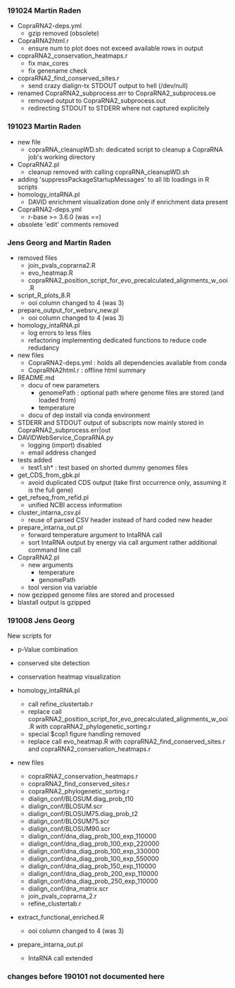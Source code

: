 
### 191024 Martin Raden

- CopraRNA2-deps.yml
  - gzip removed (obsolete)
- CopraRNA2html.r
  - ensure num to plot does not exceed available rows in output
- copraRNA2_conservation_heatmaps.r
  - fix max_cores 
  - fix genename check
- copraRNA2_find_conserved_sites.r
  - send crazy dialign-tx STDOUT output to hell (/dev/null)
- renamed CopraRNA2_subprocess.err to CopraRNA2_subprocess.oe
  - removed output to CopraRNA2_subprocess.out 
  - redirecting STDOUT to STDERR where not captured explicitely

### 191023 Martin Raden

- new file 
  - copraRNA_cleanupWD.sh: dedicated script to cleanup a CopraRNA job's working directory
- CopraRNA2.pl
  - cleanup removed with calling copraRNA_cleanupWD.sh
- adding 'suppressPackageStartupMessages' to all lib loadings in R scripts
- homology_intaRNA.pl
  - DAVID enrichment visualization done only if enrichment data present
- CopraRNA2-deps.yml
  - r-base >= 3.6.0 (was ==)
- obsolete 'edit' comments removed

### Jens Georg and Martin Raden

- removed files
  - join_pvals_coprarna2.R 
  - evo_heatmap.R 
  - copraRNA2_position_script_for_evo_precalculated_alignments_w_ooi.R 
- script_R_plots_8.R
  - ooi column changed to 4 (was 3)
- prepare_output_for_websrv_new.pl 
  - ooi column changed to 4 (was 3)
- homology_intaRNA.pl 
  - log errors to less files
  - refactoring implementing dedicated functions to reduce code redudancy 
- new files
  - CopraRNA2-deps.yml : holds all dependencies available from conda
  - CopraRNA2html.r : offline html summary
- README.md 
  - docu of new parameters
    - genomePath : optional path where genome files are stored (and loaded from)
    - temperature
  - docu of dep install via conda environment
- STDERR and STDOUT output of subscripts now mainly stored in CopraRNA2_subprocess.err|out
- DAVIDWebService_CopraRNA.py 
  - logging (import) disabled
  - email address changed
- tests added
  - test1.sh* : test based on shorted dummy genomes files
- get_CDS_from_gbk.pl 
  - avoid duplicated CDS output (take first occurrence only, assuming it is the full gene)
- get_refseq_from_refid.pl 
  - unified NCBI access information
- cluster_intarna_csv.pl 
  - reuse of parsed CSV header instead of hard coded new header
- prepare_intarna_out.pl 
  - forward temperature argument to IntaRNA call
  - sort IntaRNA output by energy via call argument rather additional command line call
- CopraRNA2.pl
  - new arguments
    - temperature
    - genomePath
  - tool version via variable
- now gezipped genome files are stored and processed
- blastall output is gzipped

### 191008 Jens Georg

New scripts for
- p-Value combination
- conserved site detection
- conservation heatmap visualization

- homology_intaRNA.pl 
  - call refine_clustertab.r
  - replace call copraRNA2_position_script_for_evo_precalculated_alignments_w_ooi.R with copraRNA2_phylogenetic_sorting.r 
  - special $cop1 figure handling removed
  - replace call evo_heatmap.R with copraRNA2_find_conserved_sites.r and copraRNA2_conservation_heatmaps.r
- new files
  - copraRNA2_conservation_heatmaps.r 
  - copraRNA2_find_conserved_sites.r 
  - copraRNA2_phylogenetic_sorting.r 
  - dialign_conf/BLOSUM.diag_prob_t10 
  - dialign_conf/BLOSUM.scr 
  - dialign_conf/BLOSUM75.diag_prob_t2 
  - dialign_conf/BLOSUM75.scr 
  - dialign_conf/BLOSUM90.scr 
  - dialign_conf/dna_diag_prob_100_exp_110000 
  - dialign_conf/dna_diag_prob_100_exp_220000 
  - dialign_conf/dna_diag_prob_100_exp_330000 
  - dialign_conf/dna_diag_prob_100_exp_550000 
  - dialign_conf/dna_diag_prob_150_exp_110000 
  - dialign_conf/dna_diag_prob_200_exp_110000 
  - dialign_conf/dna_diag_prob_250_exp_110000 
  - dialign_conf/dna_matrix.scr 
  - join_pvals_coprarna_2.r 
  - refine_clustertab.r 
- extract_functional_enriched.R 
  - ooi column changed to 4 (was 3)
- prepare_intarna_out.pl 
  - IntaRNA call extended

### changes before 190101 not documented here

